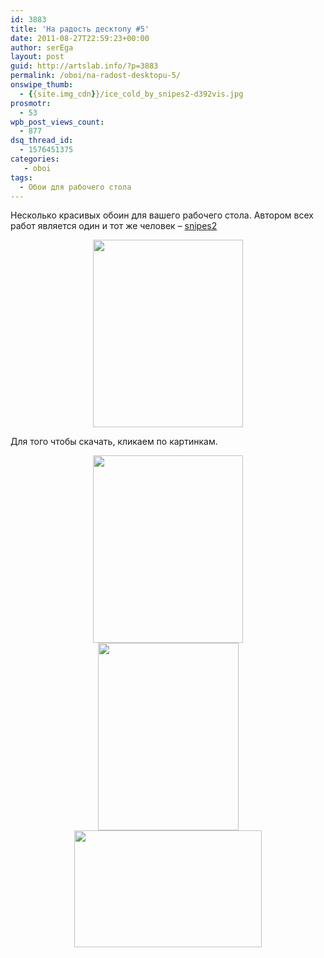 ```yaml
---
id: 3883
title: 'На радость десктопу #5'
date: 2011-08-27T22:59:23+00:00
author: serEga
layout: post
guid: http://artslab.info/?p=3883
permalink: /oboi/na-radost-desktopu-5/
onswipe_thumb:
  - {{site.img_cdn}}/ice_cold_by_snipes2-d392vis.jpg
prosmotr:
  - 53
wpb_post_views_count:
  - 877
dsq_thread_id:
  - 1576451375
categories:
   - oboi
tags:
  - Обои для рабочего стола
---
```

Несколько красивых обоин для вашего рабочего стола. Автором всех работ является один и тот же человек &#8211; [snipes2](http://snipes2.deviantart.com/)

<center>
  <a href="http://snipes2.deviantart.com/art/ICE-COLD-196649236"><img src="{{site.img_cdn}}/ice_cold_by_snipes2-d392vis-240x300.jpg" alt="" title="ice_cold_by_snipes2-d392vis" width="240" height="300" class="alignnone size-medium wp-image-3885" /></a>
</center>

Для того чтобы скачать, кликаем по картинкам.

<center>
  <a href="http://snipes2.deviantart.com/art/FLUIDUM-soft-191772593"><img src="{{site.img_cdn}}/fluidum-240x300.jpg" alt="" title="fluidum" width="240" height="300" class="alignnone size-medium wp-image-3888" srcset="{{site.img_cdn}}/fluidum-240x300.jpg 240w, {{site.img_cdn}}/fluidum.jpg 480w" sizes="(max-width: 240px) 100vw, 240px" /></a>
</center>





<center>
  <a href="http://snipes2.deviantart.com/art/dandelion-213985391"><img src="{{site.img_cdn}}/dandelion_by_snipes2-d3jeg6n-225x300.jpg" alt="" title="dandelion_by_snipes2-d3jeg6n" width="225" height="300" class="alignnone size-medium wp-image-3886" srcset="{{site.img_cdn}}/dandelion_by_snipes2-d3jeg6n-225x300.jpg 225w, {{site.img_cdn}}/dandelion_by_snipes2-d3jeg6n.jpg 480w" sizes="(max-width: 225px) 100vw, 225px" /></a>
</center>





<center>
  <a href="http://snipes2.deviantart.com/gallery/29884213#/d3ctcy3"><img src="{{site.img_cdn}}/gaia_awakes_by_snipes2-d3ctcy3-300x187.png" alt="" title="gaia_awakes_by_snipes2-d3ctcy3" width="300" height="187" class="alignnone size-medium wp-image-3887" srcset="{{site.img_cdn}}/gaia_awakes_by_snipes2-d3ctcy3-300x187.png 300w, {{site.img_cdn}}/gaia_awakes_by_snipes2-d3ctcy3.png 900w" sizes="(max-width: 300px) 100vw, 300px" /></a>
</center>